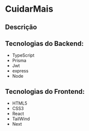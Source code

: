 # CuidarMais
## Descrição

## Tecnologias do Backend:
- TypeScript
- Prisma
- Jwt
- express
- Node

## Tecnologias do Frontend:
- HTML5
- CSS3
- React
- TailWind
- Next

